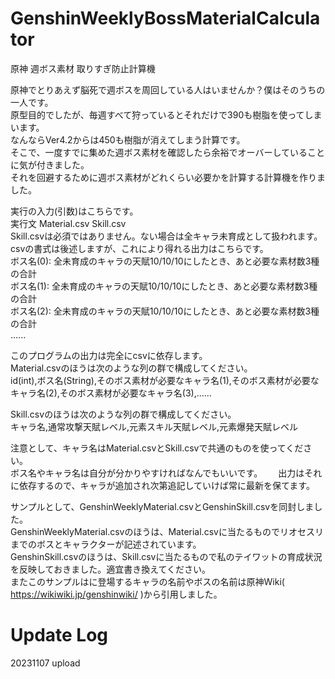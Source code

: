 # GenshinWeeklyBossMaterialCalculator
原神 週ボス素材 取りすぎ防止計算機

原神でとりあえず脳死で週ボスを周回している人はいませんか？僕はそのうちの一人です。  
原型目的でしたが、毎週すべて狩っているとそれだけで390も樹脂を使ってしまいます。  
なんならVer4.2からは450も樹脂が消えてしまう計算です。  
そこで、一度すでに集めた週ボス素材を確認したら余裕でオーバーしていることに気が付きました。  
それを回避するために週ボス素材がどれくらい必要かを計算する計算機を作りました。

実行の入力(引数)はこちらです。  
実行文 Material.csv Skill.csv  
Skill.csvは必須ではありません。ない場合は全キャラ未育成として扱われます。  
csvの書式は後述しますが、これにより得れる出力はこちらです。  
ボス名(0): 全未育成のキャラの天賦10/10/10にしたとき、あと必要な素材数3種の合計  
ボス名(1): 全未育成のキャラの天賦10/10/10にしたとき、あと必要な素材数3種の合計  
ボス名(2): 全未育成のキャラの天賦10/10/10にしたとき、あと必要な素材数3種の合計  
......

このプログラムの出力は完全にcsvに依存します。  
Material.csvのほうは次のような列の群で構成してください。  
id(int),ボス名(String),そのボス素材が必要なキャラ名(1),そのボス素材が必要なキャラ名(2),そのボス素材が必要なキャラ名(3),......

Skill.csvのほうは次のような列の群で構成してください。  
キャラ名,通常攻撃天賦レベル,元素スキル天賦レベル,元素爆発天賦レベル

注意として、キャラ名はMaterial.csvとSkill.csvで共通のものを使ってください。  
ボス名やキャラ名は自分が分かりやすければなんでもいいです。　　
出力はそれに依存するので、キャラが追加され次第追記していけば常に最新を保てます。

サンプルとして、GenshinWeeklyMaterial.csvとGenshinSkill.csvを同封しました。  
GenshinWeeklyMaterial.csvのほうは、Material.csvに当たるものでリオセスリまでのボスとキャラクターが記述されています。  
GenshinSkill.csvのほうは、Skill.csvに当たるもので私のテイワットの育成状況を反映しておきました。適宜書き換えてください。  
またこのサンプルはに登場するキャラの名前やボスの名前は原神Wiki( https://wikiwiki.jp/genshinwiki/ )から引用しました。

# Update Log
20231107 upload
